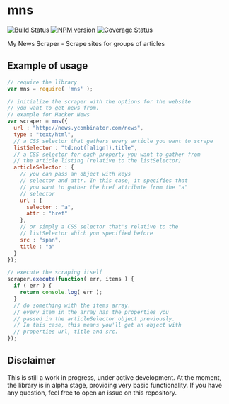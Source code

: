 mns
===
[![Build Status](https://travis-ci.org/anmonteiro/mns.svg?branch=master)](https://travis-ci.org/anmonteiro/mns)
[![NPM version](https://badge.fury.io/js/mns.svg)](http://badge.fury.io/js/mns)
[![Coverage Status](https://img.shields.io/coveralls/anmonteiro/mns.svg)](https://coveralls.io/r/anmonteiro/mns?branch=master)

My News Scraper - Scrape sites for groups of articles

## Example of usage

```javascript
// require the library
var mns = require( 'mns' );

// initialize the scraper with the options for the website
// you want to get news from.
// example for Hacker News
var scraper = mns({
  url : "http://news.ycombinator.com/news",
  type : "text/html",
  // a CSS selector that gathers every article you want to scrape
  listSelector : "td:not([align]).title",
  // a CSS selector for each property you want to gather from
  // the article listing (relative to the listSelector)
  articleSelector : {
  	// you can pass an object with keys
  	// selector and attr. In this case, it specifies that
  	// you want to gather the href attribute from the "a"
  	// selector
    url : {
      selector : "a",
      attr : "href"
    },
    // or simply a CSS selector that's relative to the
    // listSelector which you specified before
    src : "span",
    title : "a"
  }
});

// execute the scraping itself
scraper.execute(function( err, items ) {
  if ( err ) {
    return console.log( err );
  }
  // do something with the items array.
  // every item in the array has the properties you
  // passed in the articleSelector object previously.
  // In this case, this means you'll get an object with
  // properties url, title and src.
});

```

## Disclaimer

This is still a work in progress, under active development. At the moment, the library is in alpha stage, providing very basic functionality. If you have any question, feel free to open an issue on this repository.

